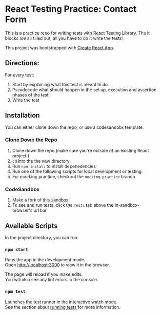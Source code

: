 # React Testing Practice: Contact Form

This is a practice repo for writing tests with React Testing Library. The it blocks are all filled out, all you have to do it write the tests! 

This project was bootstrapped with [Create React App](https://github.com/facebook/create-react-app).

## Directions:

For every test:
1. Start by explaining what this test is meant to do.
2. Pseudocode what should happen in the set up, execution and assertion phases of the test
3. Write the test

## Installation

You can either clone down the repo, or use a codesandobx template. 

### Clone Down the Repo
1. Clone down the repo (make sure you're outside of an existing React project!)
2. `cd` into the the new directory
3. Run `npm install` to install depenedencies
4. Run one of the following scripts for local development or testing:
5. For mocking practice, checkout the `mocking-practice` branch

### CodeSandbox
1. Make a fork of [this sandbox](https://codesandbox.io/s/github/turingschool-examples/React-Testing-Contact-List/tree/main).
2. To see and run tests, click the `Tests` tab above the in-sandbox-browser's url bar

## Available Scripts

In the project directory, you can run:

### `npm start`

Runs the app in the development mode.<br />
Open [http://localhost:3000](http://localhost:3000) to view it in the browser.

The page will reload if you make edits.<br />
You will also see any lint errors in the console.

### `npm test`

Launches the test runner in the interactive watch mode.<br />
See the section about [running tests](https://facebook.github.io/create-react-app/docs/running-tests) for more information.


